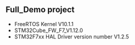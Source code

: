 ## Full_Demo project

 * FreeRTOS Kernel V10.1.1
 * STM32Cube_FW_F7_V1.12.0
 * STM32F7xx HAL Driver version number V1.2.5
